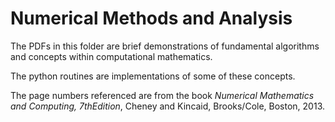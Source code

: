 # Numerical Methods and Analysis

The PDFs in this folder are brief demonstrations of fundamental algorithms and concepts within computational mathematics.

The python routines are implementations of some of these concepts.

The page numbers referenced are from the book *Numerical Mathematics and Computing, 7thEdition*, Cheney and Kincaid, Brooks/Cole, Boston, 2013.
